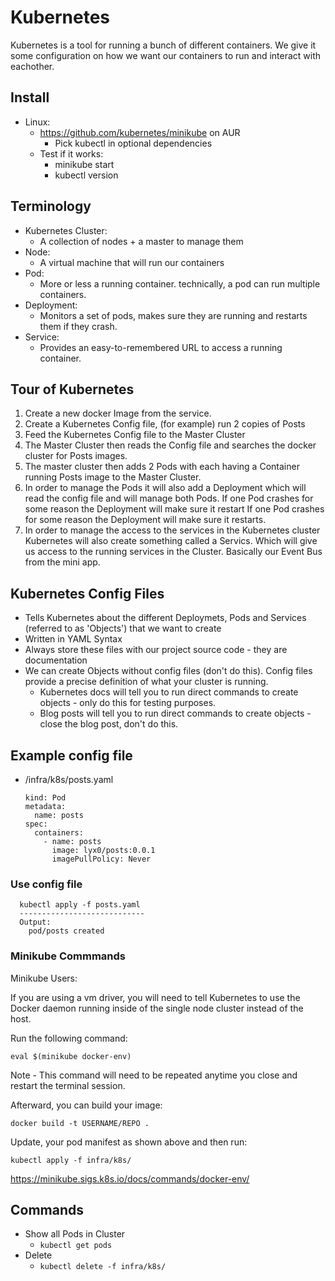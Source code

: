 # Kubernetes

Kubernetes is a tool for running a bunch of different containers. We give it some configuration on how we want our containers to run and interact with eachother.

## Install

- Linux:
  - https://github.com/kubernetes/minikube on AUR
    - Pick kubectl in optional dependencies
  - Test if it works:
    - minikube start
    - kubectl version

## Terminology

- Kubernetes Cluster:
  - A collection of nodes + a master to manage them
- Node:
  - A virtual machine that will run our containers
- Pod:
  - More or less a running container. technically, a pod can run multiple containers.
- Deployment:
  - Monitors a set of pods, makes sure they are running and restarts them if they crash.
- Service:
  - Provides an easy-to-remembered URL to access a running container.

## Tour of Kubernetes

1. Create a new docker Image from the service.
2. Create a Kubernetes Config file, (for example) run 2 copies of Posts
3. Feed the Kubernetes Config file to the Master Cluster
4. The Master Cluster then reads the Config file and searches the docker cluster for Posts images.
5. The master cluster then adds 2 Pods with each having a Container running Posts image to the Master Cluster.
6. In order to manage the Pods it will also add a Deployment which will read the config file and will manage both Pods. If one Pod crashes for some reason the Deployment will make sure it restart If one Pod crashes for some reason the Deployment will make sure it restarts.
7. In order to manage the access to the services in the Kubernetes cluster Kubernetes will also create something called a Servics. Which will give us access to the running services in the Cluster. Basically our Event Bus from the mini app.

## Kubernetes Config Files

- Tells Kubernetes about the different Deploymets, Pods and Services (referred to as 'Objects') that we want to create
- Written in YAML Syntax
- Always store these files with our project source code - they are documentation
- We can create Objects without config files (don't do this). Config files provide a precise definition of what your cluster is running.
  - Kubernetes docs will tell you to run direct commands to create objects - only do this for testing purposes.
  - Blog posts will tell you to run direct commands to create objects - close the blog post, don't do this.

## Example config file

- /infra/k8s/posts.yaml

      kind: Pod
      metadata:
        name: posts
      spec:
        containers:
          - name: posts
            image: lyx0/posts:0.0.1
            imagePullPolicy: Never

### Use config file

      kubectl apply -f posts.yaml
      ----------------------------
      Output:
        pod/posts created

### Minikube Commmands

Minikube Users:

If you are using a vm driver, you will need to tell Kubernetes to use the Docker daemon running inside of the single node cluster instead of the host.

Run the following command:

`eval $(minikube docker-env)`

Note - This command will need to be repeated anytime you close and restart the terminal session.

Afterward, you can build your image:

`docker build -t USERNAME/REPO . `

Update, your pod manifest as shown above and then run:

`kubectl apply -f infra/k8s/`

https://minikube.sigs.k8s.io/docs/commands/docker-env/

## Commands

- Show all Pods in Cluster
  - `kubectl get pods`
- Delete
  - `kubectl delete -f infra/k8s/`
